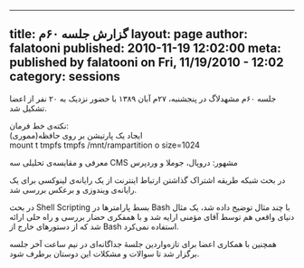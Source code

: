 ----------
title: گزارش جلسه ۶۰‌م
layout: page
author: falatooni
published: 2010-11-19 12:02:00
meta: published by falatooni on Fri, 11/19/2010 - 12:02
category: sessions
----------
جلسه ۶۰‌م مشهدلاگ در پنجشنبه، ۲۷‌م آبان ۱۳۸۹ با حضور نزدیک به ۲۰ نفر از اعضا
تشکیل شد.


<!--more-->



نکته‌ی خط فرمان:  
ایجاد یک پارتیشن بر روی حافظه(مموری)  
mount t tmpfs tmpfs /mnt/rampartition o size=1024

معرفی و مقایسه‌ی تحلیلی سه CMS مشهور: دروپال، جوملا و وردپرس

در بحث شبکه طریقه اشتراک گذاشتن ارتباط اینترنت از یک رایانه‌ی لینوکسی برای یک
رایانه‌ی ویندوزی و برعکس بررسی شد.

در بحث Shell Scripting بسط پارامترها در Bash با چند مثال توضیح داده شد، یک
مثال دنیای واقعی هم توسط آقای مؤمنی ارایه شد و با همفکری حضار بررسی و راه حلی
ارائه شد که از دستورهای خارج از Bash استفاده نمی‌کرد.

همچنین با همکاری اعضا برای تازه‌واردین جلسهٔ جداگانه‌ای در نیم ساعت آخر جلسه
برگزار شد تا سوالات و مشکلات این دوستان برطرف شود.
